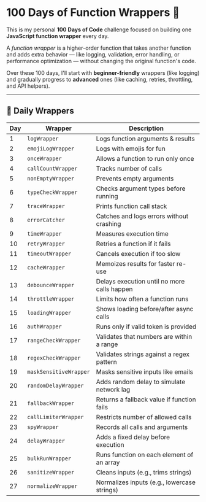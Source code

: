 # 100 Days of Function Wrappers 🚀

This is my personal **100 Days of Code** challenge focused on building one **JavaScript function wrapper** every day.

A _function wrapper_ is a higher-order function that takes another function and adds extra behavior — like logging, validation, error handling, or performance optimization — without changing the original function's code.

Over these 100 days, I'll start with **beginner-friendly** wrappers (like logging) and gradually progress to **advanced** ones (like caching, retries, throttling, and API helpers).

---

## 📆 Daily Wrappers

| Day | Wrapper                | Description                                 |
| --- | ---------------------- | ------------------------------------------- |
| 1   | `logWrapper`           | Logs function arguments & results           |
| 2   | `emojiLogWrapper`      | Logs with emojis for fun                    |
| 3   | `onceWrapper`          | Allows a function to run only once          |
| 4   | `callCountWrapper`     | Tracks number of calls                      |
| 5   | `nonEmptyWrapper`      | Prevents empty arguments                    |
| 6   | `typeCheckWrapper`     | Checks argument types before running        |
| 7   | `traceWrapper`         | Prints function call stack                  |
| 8   | `errorCatcher`         | Catches and logs errors without crashing    |
| 9   | `timeWrapper`          | Measures execution time                     |
| 10  | `retryWrapper`         | Retries a function if it fails              |
| 11  | `timeoutWrapper`       | Cancels execution if too slow               |
| 12  | `cacheWrapper`         | Memoizes results for faster re-use          |
| 13  | `debounceWrapper`      | Delays execution until no more calls happen |
| 14  | `throttleWrapper`      | Limits how often a function runs            |
| 15  | `loadingWrapper`       | Shows loading before/after async calls      |
| 16  | `authWrapper`          | Runs only if valid token is provided        |
| 17  | `rangeCheckWrapper`    | Validates that numbers are within a range   |
| 18  | `regexCheckWrapper`    | Validates strings against a regex pattern   |
| 19  | `maskSensitiveWrapper` | Masks sensitive inputs like emails          |
| 20  | `randomDelayWrapper`   | Adds random delay to simulate network lag   |
| 21  | `fallbackWrapper`      | Returns a fallback value if function fails  |
| 22  | `callLimiterWrapper`   | Restricts number of allowed calls           |
| 23  | `spyWrapper`           | Records all calls and arguments             |
| 24  | `delayWrapper`         | Adds a fixed delay before execution         |
| 25  | `bulkRunWrapper`       | Runs function on each element of an array   |
| 26  | `sanitizeWrapper`      | Cleans inputs (e.g., trims strings)         |
| 27  | `normalizeWrapper`     | Normalizes inputs (e.g., lowercase strings) |
